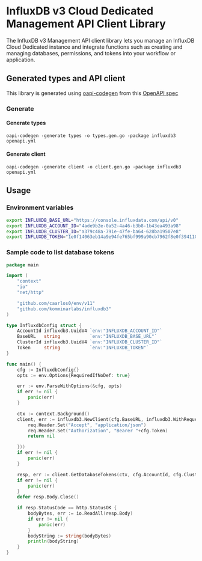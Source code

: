 # InfluxDB v3 Cloud Dedicated Management API Client Library

The InfluxDB v3 Management API client library lets you manage an InfluxDB Cloud Dedicated instance and integrate functions such as creating and managing databases, permissions, and tokens into your workflow or application.

## Generated types and API client

This library is generated using [oapi-codegen](https://github.com/oapi-codegen/oapi-codegen) from this [OpenAPI spec](https://github.com/influxdata/docs-v2/blob/master/api-docs/cloud-dedicated/management/openapi.yml)

### Generate

#### Generate types
`oapi-codegen -generate types -o types.gen.go -package influxdb3 openapi.yml`

#### Generate client
`oapi-codegen -generate client -o client.gen.go -package influxdb3 openapi.yml`


## Usage

### Environment variables

```bash
export INFLUXDB_BASE_URL="https://console.influxdata.com/api/v0"
export INFLUXDB_ACCOUNT_ID="4ade9b2e-0a52-4a46-b3b8-1b43ea493a98"
export INFLUXDB_CLUSTER_ID="a379c48a-791e-47fe-ba64-628ba19507e8"
export INFLUXDB_TOKEN="1e0f14063eb14a9e94fe765bf999a90cb7962f8e0f394110b91053ea26cdce5071d6bca29e4d4684bed463cf2ea9f381"
```

### Sample code to list database tokens

```go
package main

import (
	"context"
	"io"
	"net/http"

	"github.com/caarlos0/env/v11"
	"github.com/komminarlabs/influxdb3"
)

type InfluxdbConfig struct {
	AccountId influxdb3.UuidV4 `env:"INFLUXDB_ACCOUNT_ID"`
	BaseURL   string           `env:"INFLUXDB_BASE_URL"`
	ClusterId influxdb3.UuidV4 `env:"INFLUXDB_CLUSTER_ID"`
	Token     string           `env:"INFLUXDB_TOKEN"`
}

func main() {
	cfg := InfluxdbConfig{}
	opts := env.Options{RequiredIfNoDef: true}

	err := env.ParseWithOptions(&cfg, opts)
	if err != nil {
		panic(err)
	}

	ctx := context.Background()
	client, err := influxdb3.NewClient(cfg.BaseURL, influxdb3.WithRequestEditorFn(func(ctx context.Context, req *http.Request) error {
		req.Header.Set("Accept", "application/json")
		req.Header.Set("Authorization", "Bearer "+cfg.Token)
		return nil

	}))
	if err != nil {
		panic(err)
	}

	resp, err := client.GetDatabaseTokens(ctx, cfg.AccountId, cfg.ClusterId)
	if err != nil {
		panic(err)
	}
	defer resp.Body.Close()

	if resp.StatusCode == http.StatusOK {
		bodyBytes, err := io.ReadAll(resp.Body)
		if err != nil {
			panic(err)
		}
		bodyString := string(bodyBytes)
		println(bodyString)
	}
}
```
